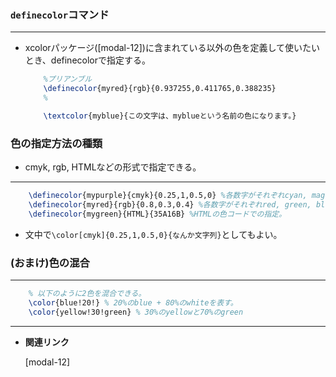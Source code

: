 <!--23-->
<!--(マクロ)色を定義して使う-->

### **`definecolor`コマンド**

---

- xcolorパッケージ([modal-12]<!--文字色指定(xcolorパッケージ)-->)に含まれている以外の色を定義して使いたいとき、definecolorで指定する。
    
    ```latex
        %プリアンブル
        \definecolor{myred}{rgb}{0.937255,0.411765,0.388235}
        %

        \textcolor{myblue}{この文字は、myblueという名前の色になります。}
    ```

### 色の指定方法の種類

- cmyk, rgb, HTMLなどの形式で指定できる。
---

```latex    
    \definecolor{mypurple}{cmyk}{0.25,1,0.5,0} %各数字がそれぞれcyan, magenta, yellow, blackに対応。値は0~1の間をとる。
    \definecolor{myred}{rgb}{0.8,0.3,0.4} %各数字がそれぞれred, green, blueに対応。値は0~1の間をとる。
    \definecolor{mygreen}{HTML}{35A16B} %HTMLの色コードでの指定。
```
- 文中で`\color[cmyk]{0.25,1,0.5,0}{なんか文字列}`としてもよい。

### (おまけ)色の混合

---

```latex
    % 以下のように2色を混合できる。
    \color{blue!20!} % 20%のblue + 80%のwhiteを表す。
    \color{yellow!30!green} % 30%のyellowと70%のgreen
```

---

- **関連リンク**
    
    <div class="related-link-wrapper">
      [modal-12]<!--文字色指定(xcolorパッケージ)-->
    </div>
    